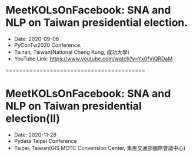 # MeetKOLsOnFacebook: SNA and NLP on Taiwan presidential election.
- Date: 2020-09-06
- PyConTw2020 Conference.
- Tainan, Taiwan(National Cheng Kung, 成功大學)
- YouTube Link: https://www.youtube.com/watch?v=Yx0fVjQRDaM

=========================================
# MeetKOLsOnFacebook: SNA and NLP on Taiwan presidential election(II)
- Date: 2020-11-28
- Pydata Taipei Conference
- Taipei, Taiwan(GIS MOTC Convension Center, 集思交通部國際會議中心)
